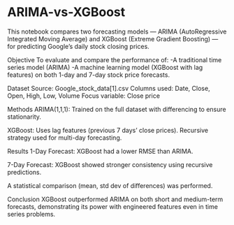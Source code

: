 # ARIMA-vs-XGBoost
This notebook compares two forecasting models — ARIMA (AutoRegressive Integrated Moving Average) and XGBoost (Extreme Gradient Boosting) — for predicting Google’s daily stock closing prices.

Objective
To evaluate and compare the performance of:
-A traditional time series model (ARIMA)
-A machine learning model (XGBoost with lag features)
on both 1-day and 7-day stock price forecasts.

Dataset
  Source: Google_stock_data[1].csv
  Columns used: Date, Close, Open, High, Low, Volume
  Focus variable: Close price


Methods
ARIMA(1,1,1): 
Trained on the full dataset with differencing to ensure stationarity.

XGBoost:
Uses lag features (previous 7 days’ close prices).
Recursive strategy used for multi-day forecasting.

Results
1-Day Forecast:
XGBoost had a lower RMSE than ARIMA.

7-Day Forecast:
XGBoost showed stronger consistency using recursive predictions.

A statistical comparison (mean, std dev of differences) was performed.

Conclusion
XGBoost outperformed ARIMA on both short and medium-term forecasts, demonstrating its power with engineered features even in time series problems.
